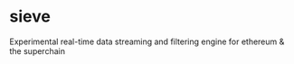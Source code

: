 # sieve
Experimental real-time data streaming and filtering engine for ethereum &amp; the superchain
